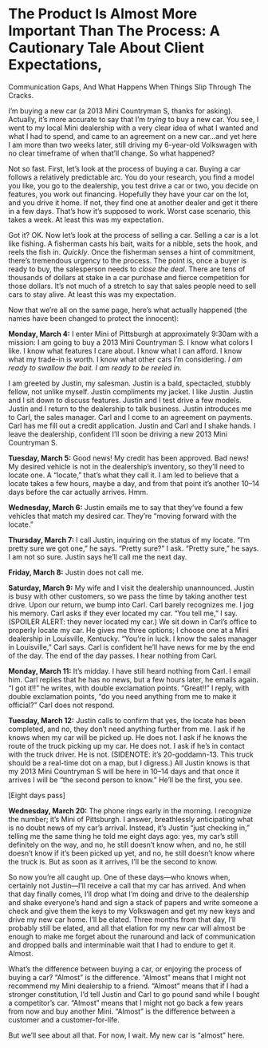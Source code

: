 

# The Product Is Almost More Important Than The Process: A Cautionary Tale About Client Expectations,
Communication Gaps, And What Happens When Things Slip Through The Cracks.

I’m buying a new car (a 2013 Mini Countryman S, thanks for asking). Actually, it’s more accurate to say
that I’m *trying* to buy a new car. You see, I went to my local Mini dealership with a very clear idea of
what I wanted and what I had to spend, and came to an agreement on a new car…and yet here I am more than two
weeks later, still driving my 6-year-old Volkswagen with no clear timeframe of when that’ll change. So what
happened?

Not so fast. First, let’s look at the process of buying a car. Buying a car follows a relatively predictable
arc. You do your research, you find a model you like, you go to the dealership, you test drive a car or two,
you decide on features, you work out financing. Hopefully they have your car on the lot, and you drive it
home. If not, they find one at another dealer and get it there in a few days. That’s how it’s supposed to
work. Worst case scenario, this takes a week. At least this was my expectation.

Got it? OK. Now let’s look at the process of selling a car. Selling a car is a lot like fishing. A fisherman
casts his bait, waits for a nibble, sets the hook, and reels the fish in. *Quickly*. Once the fisherman senses
a hint of commitment, there’s tremendous urgency to the process. The point is, once a buyer is ready to buy,
the salesperson needs to *close the deal*. There are tens of thousands of dollars at stake in a car purchase
and fierce competition for those dollars. It’s not much of a stretch to say that sales people need to sell
cars to stay alive. At least this was my expectation.

Now that we’re all on the same page, here’s what actually happened (the names have been changed to protect
the innocent):

__Monday, March 4:__ I enter Mini of Pittsburgh at approximately 9:30am with a mission: I am going to buy a
2013 Mini Countryman S. I know what colors I like. I know what features I care about. I know what I can
afford. I know what my trade-in is worth. I know what other cars I’m considering. *I am ready to swallow the
bait. I am ready to be reeled in*.

I am greeted by Justin, my salesman. Justin is a bald, spectacled, stubbly fellow, not unlike myself. Justin
compliments my jacket. I like Justin. Justin and I sit down to discuss features. Justin and I test drive a few
models. Justin and I return to the dealership to talk business. Justin introduces me to Carl, the sales
manager. Carl and I come to an agreement on payments. Carl has me fill out a credit application. Justin and
Carl and I shake hands. I leave the dealership, confident I’ll soon be driving a new 2013 Mini Countryman
S.

__Tuesday, March 5:__ Good news! My credit has been approved. Bad news! My desired vehicle is not in the
dealership’s inventory, so they’ll need to locate one. A “locate,” that’s what they call it. I am
led to believe that a locate takes a few hours, maybe a day, and from that point it’s another 10–14 days
before the car actually arrives. Hmm.

__Wednesday, March 6:__ Justin emails me to say that they’ve found a few vehicles that match my desired car.
They’re “moving forward with the locate.”

__Thursday, March 7:__ I call Justin, inquiring on the status of my locate. “I’m pretty sure we got
one,” he says. “Pretty sure?” I ask. “Pretty sure,” he says. I am not so sure. Justin says he’ll
call me the next day.

__Friday, March 8:__ Justin does not call me.

__Saturday, March 9:__ My wife and I visit the dealership unannounced. Justin is busy with other customers, so
we pass the time by taking another test drive. Upon our return, we bump into Carl. Carl barely recognizes me.
I jog his memory. Carl asks if they ever located my car. “You tell me,” I say. (SPOILER ALERT: they never
located my car.) We sit down in Carl’s office to properly locate my car. He gives me three options; I choose
one at a Mini dealership in Louisville, Kentucky. “You’re in luck. I know the sales manager in
Louisville,” Carl says. Carl is confident he’ll have news for me by the end of the day. The end of the day
passes. I hear nothing from Carl.

__Monday, March 11:__ It’s midday. I have still heard nothing from Carl. I email him. Carl replies that he
has no news, but a few hours later, he emails again. “I got it!!” he writes, with double exclamation
points. “Great!!” I reply, with double exclamation points, “do you need anything from me to make it
official?” Carl does not respond.

__Tuesday, March 12:__ Justin calls to confirm that yes, the locate has been completed, and no, they don’t
need anything further from me. I ask if he knows when my car will be picked up. He does not. I ask if he knows
the route of the truck picking up my car. He does not. I ask if he’s in contact with the truck driver. He is
not. (SIDENOTE: it’s 20-goddamn-13. This truck should be a real-time dot on a map, but I digress.) All
Justin knows is that my 2013 Mini Countryman S will be here in 10–14 days and that once it arrives I will be
“the second person to know.” He’ll be the first, you see.

[Eight days pass]

__Wednesday, March 20:__ The phone rings early in the morning. I recognize the number; it’s Mini of
Pittsburgh. I answer, breathlessly anticipating what is no doubt news of my car’s arrival. Instead, it’s
Justin “just checking in,” telling me the same thing he told me eight days ago: yes, my car’s still
definitely on the way, and no, he still doesn’t know when, and no, he still doesn’t know if it’s been
picked up yet, and no, he still doesn’t know where the truck is. But as soon as it arrives, I’ll be the
second to know.

So now you’re all caught up. One of these days—who knows when, certainly not Justin—I’ll receive a
call that my car has arrived. And when that day finally comes, I’ll drop what I’m doing and drive to the
dealership and shake everyone’s hand and sign a stack of papers and write someone a check and give them the
keys to my Volkswagen and get my new keys and drive my new car home. I’ll be elated. Three months from that
day, I’ll probably still be elated, and all that elation for my new car will almost be enough to make me
forget about the runaround and lack of communication and dropped balls and interminable wait that I had to
endure to get it. Almost.

What’s the difference between buying a car, or enjoying the process of buying a car? “Almost” is the
difference. “Almost” means that I might not recommend my Mini dealership to a friend. “Almost” means
that if I had a stronger constitution, I’d tell Justin and Carl to go pound sand while I bought a
competitor’s car. “Almost” means that I might not go back a few years from now and buy another Mini.
“Almost” is the difference between a customer and a customer-for-life.

But we’ll see about all that. For now, I wait. My new car is “almost” here.